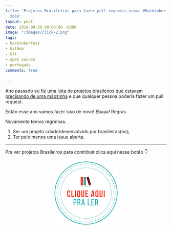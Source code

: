 ```yaml
---
title: 'Projetos Brasileiros para fazer pull requests nesse #Hacktoberfest versão
  2018'
layout: post
date: 2018-09-30 00:00:00 -0300
image: "/images/click-2.png"
tags:
- hacktoberfest
- GitHub
- Git
- open source
- português
comments: true

---
```

Ano passado eu fiz [uma lista de projetos brasileiros que estavam precisando de uma mãozinha](https://medium.com/nossa-coletividad/projetos-brasileiros-para-fazer-pull-requests-nesse-hacktoberfest-4dc9b9b576c0) e que qualquer pessoa poderia fazer um pull request.

Então esse ano vamos fazer isso de novo! Ebaaa!
Regras

Novamente temos regrinhas:

1. Ser um projeto criado/desenvolvido por brasileiras(os);
1. Ter pelo menos uma issue aberta.

***

Pra ver projetos Brasileiros para contribuir clica aqui nesse botão 👇

<center>
<a href="https://medium.com/@jessicatemporal/projetos-brasileiros-para-contribuir-nesse-hacktoberfest-vers%C3%A3o-2018-4925959b9411">
  <img src="/images/clique-aqui-para-ler.png">
  </a>
</center>